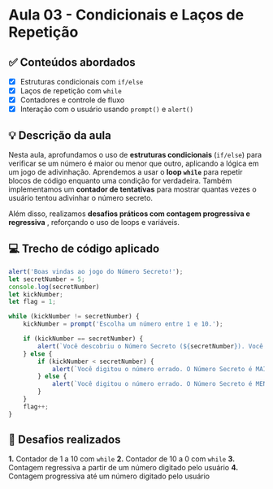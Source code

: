 # Aula 03 - Condicionais e Laços de Repetição

## ✅ Conteúdos abordados

* [X] Estruturas condicionais com `if/else`
* [X] Laços de repetição com `while`
* [X] Contadores e controle de fluxo
* [X] Interação com o usuário usando `prompt()` e `alert()`

## 💡 Descrição da aula

Nesta aula, aprofundamos o uso de **estruturas condicionais** (`if/else`) para verificar se um número é maior ou menor que outro, aplicando a lógica em um jogo de adivinhação. Aprendemos a usar o **loop `while`** para repetir blocos de código enquanto uma condição for verdadeira. Também implementamos um **contador de tentativas** para mostrar quantas vezes o usuário tentou adivinhar o número secreto.

Além disso, realizamos  **desafios práticos com contagem progressiva e regressiva** , reforçando o uso de loops e variáveis.

## 💻 Trecho de código aplicado

```javascript
alert('Boas vindas ao jogo do Número Secreto!');
let secretNumber = 5;
console.log(secretNumber)
let kickNumber;
let flag = 1;

while (kickNumber != secretNumber) {
    kickNumber = prompt('Escolha um número entre 1 e 10.');

    if (kickNumber == secretNumber) {
        alert(`Você descobriu o Número Secreto (${secretNumber}). Você precisou de ${flag} tentativa${flag > 1 ? 's' : ''} para descobrir o Número Secreto.`);
    } else {
        if (kickNumber < secretNumber) {
            alert(`Você digitou o número errado. O Número Secreto é MAIOR do que o número digitado (${kickNumber}).`);
        } else {
            alert(`Você digitou o número errado. O Número Secreto é MENOR do que o número digitado (${kickNumber}).`);
        }
    }
    flag++;
}
```

## 🧩 Desafios realizados

**1.** Contador de 1 a 10 com `while`
**2.** Contador de 10 a 0 com `while`
**3.** Contagem regressiva a partir de um número digitado pelo usuário
**4.** Contagem progressiva até um número digitado pelo usuário
